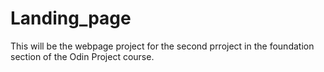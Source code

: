 # Landing_page
This will be the webpage project for the second prroject in the foundation section of the Odin Project course.